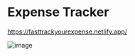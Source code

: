 # Expense Tracker


https://fasttrackyourexpense.netlify.app/


![image](https://user-images.githubusercontent.com/70644862/218160450-4f1ed103-d6e1-4a6f-b430-145687e3cf2f.png)
